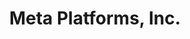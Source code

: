 ---
title: "Meta Platforms, Inc."
symbol: "META"
market_cap: "Mega Cap ($200B+)"
risk_level: "Medium Risk"
sector: "Communication Services"
industry: "Social Media & Virtual Reality"
description: "Leading social media company and metaverse pioneer"
highlights:
  - "Owns Facebook, Instagram, WhatsApp"
  - "Major investments in virtual/augmented reality"
  - "Strong advertising platform"
  - "Growing AI capabilities"
key_stats:
  pe_ratio: "~32"
  dividend_yield: "N/A"
  beta: "1.4"
--- 